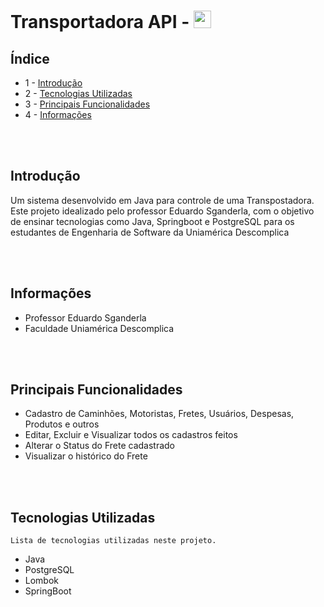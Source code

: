 # Transportadora API - <img src="https://cdn-icons-png.flaticon.com/128/5968/5968282.png" height=28>


## Índice
* 1 - [Introdução](#introducao)  
* 2 - [Tecnologias Utilizadas](#tecnologias)
* 3 - [Principais Funcionalidades](#funcionalidades)
* 4 - [Informações](#informacoes)

<br></br>

<a name="introducao"></a> 
## Introdução
Um sistema desenvolvido em Java para controle de uma Transpostadora. Este projeto idealizado pelo professor Eduardo Sganderla, com o objetivo de ensinar tecnologias como Java, Springboot e PostgreSQL para os estudantes de Engenharia de Software da Uniamérica Descomplica

<br></br>
<a name="informacoes"></a>    
## Informações
* Professor Eduardo Sganderla  
* Faculdade Uniamérica Descomplica  

<br></br>
## Principais Funcionalidades  <a name="funcionalidades"></a>
* Cadastro de Caminhões, Motoristas, Fretes, Usuários, Despesas, Produtos e outros
* Editar, Excluir e Visualizar todos os cadastros feitos
* Alterar o Status do Frete cadastrado
* Visualizar o histórico do Frete

<br></br>

<a name="tecnologias"></a>  
## Tecnologias Utilizadas
    Lista de tecnologias utilizadas neste projeto.
* Java
* PostgreSQL
* Lombok
* SpringBoot
